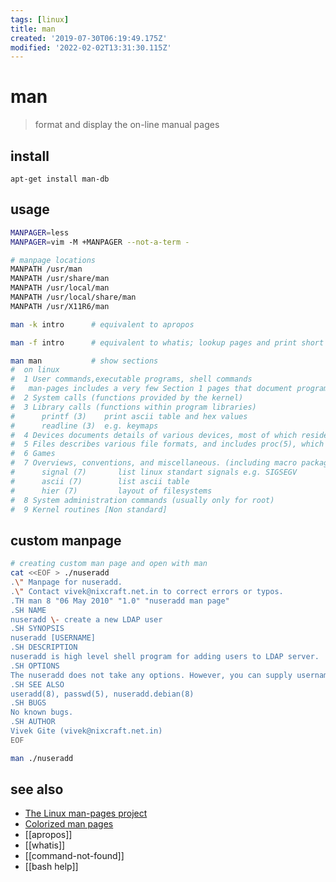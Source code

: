 ```yaml
---
tags: [linux]
title: man
created: '2019-07-30T06:19:49.175Z'
modified: '2022-02-02T13:31:30.115Z'
---
```


# man

> format and display the on-line manual pages

## install

`apt-get install man-db`

## usage

```sh
MANPAGER=less
MANPAGER=vim -M +MANPAGER --not-a-term -

# manpage locations
MANPATH /usr/man
MANPATH /usr/share/man
MANPATH /usr/local/man
MANPATH /usr/local/share/man
MANPATH /usr/X11R6/man
````

```sh
man -k intro      # equivalent to apropos

man -f intro      # equivalent to whatis; lookup pages and print short description

man man           # show sections
#  on linux
#  1 User commands,executable programs, shell commands
#   man-pages includes a very few Section 1 pages that document programs supplied by the GNU C library.
#  2 System calls (functions provided by the kernel)
#  3 Library calls (functions within program libraries)
#      printf (3)    print ascii table and hex values
#      readline (3)  e.g. keymaps
#  4 Devices documents details of various devices, most of which reside in /dev.
#  5 Files describes various file formats, and includes proc(5), which documents the /proc file system.
#  6 Games
#  7 Overviews, conventions, and miscellaneous. (including macro packages and conventions), e.g. man(7), groff(7)
#      signal (7)       list linux standart signals e.g. SIGSEGV
#      ascii (7)        list ascii table
#      hier (7)         layout of filesystems
#  8 System administration commands (usually only for root)
#  9 Kernel routines [Non standard]
```

## custom manpage

```sh
# creating custom man page and open with man
cat <<EOF > ./nuseradd
.\" Manpage for nuseradd.
.\" Contact vivek@nixcraft.net.in to correct errors or typos.
.TH man 8 "06 May 2010" "1.0" "nuseradd man page"
.SH NAME
nuseradd \- create a new LDAP user 
.SH SYNOPSIS
nuseradd [USERNAME]
.SH DESCRIPTION
nuseradd is high level shell program for adding users to LDAP server.  On Debian, administrators should usually use nuseradd.debian(8) instead.
.SH OPTIONS
The nuseradd does not take any options. However, you can supply username.
.SH SEE ALSO
useradd(8), passwd(5), nuseradd.debian(8) 
.SH BUGS
No known bugs.
.SH AUTHOR
Vivek Gite (vivek@nixcraft.net.in)
EOF

man ./nuseradd
```

## see also

- [The Linux man-pages project](https://www.kernel.org/doc/man-pages/)
- [Colorized man pages](http://boredzo.org/blog/archives/2016-08-15/colorized-man-pages-understood-and-customized)
- [[apropos]]
- [[whatis]]
- [[command-not-found]]
- [[bash help]]
